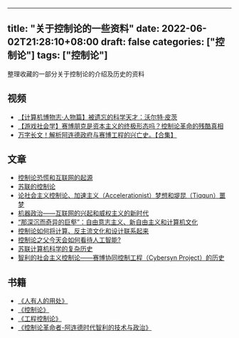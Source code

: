 
---
title: "关于控制论的一些资料"
date: 2022-06-02T21:28:10+08:00
draft: false
categories: ["控制论"]
tags: ["控制论"]
---

整理收藏的一部分关于控制论的介绍及历史的资料

<!--more-->

## 视频

- [【计算机博物志·人物篇】被遗忘的科学天才：沃尔特·皮茨](https://www.bilibili.com/video/BV1y5411D7a6)
- [【游戏社会学】赛博朋克是资本主义的终极形态吗？控制论革命的残酷真相](https://www.bilibili.com/video/BV1NK4y1L7gw?p=1&totalPage=2)
- [万字长文！解析阿连德政府与赛博工程的兴亡史。【合集】](https://www.bilibili.com/video/BV1pP4y1Y78V?p=1&totalPage=3)

## 文章

- [控制论恐慌和互联网的起源](https://matters.news/@conanxin/51118-%E6%8E%A7%E5%88%B6%E8%AE%BA%E6%81%90%E6%85%8C%E5%92%8C%E4%BA%92%E8%81%94%E7%BD%91%E7%9A%84%E8%B5%B7%E6%BA%90-bafyreih4pfwgtvl4kif6psr56yd4yted47lvwuwwmybm7s7kw3d53cbfve)
- [苏联的控制论](https://upwikizh.top/wiki/Cybernetics_in_the_Soviet_Union)
- [论社会主义控制论、加速主义（Accelerationist）梦想和堤昆（Tiqqun）噩梦](https://conanxin.medium.com/%E8%AE%BA%E7%A4%BE%E4%BC%9A%E4%B8%BB%E4%B9%89%E6%8E%A7%E5%88%B6%E8%AE%BA-%E5%8A%A0%E9%80%9F%E4%B8%BB%E4%B9%89-accelerationist-%E6%A2%A6%E6%83%B3%E5%92%8C%E5%A0%A4%E6%98%86-tiqqun-%E5%99%A9%E6%A2%A6-75841bab70f6)
- [机器政治——互联网的兴起和威权主义的新时代](https://matters.news/@conanxin/5214-%E6%9C%BA%E5%99%A8%E6%94%BF%E6%B2%BB-%E4%BA%92%E8%81%94%E7%BD%91%E7%9A%84%E5%85%B4%E8%B5%B7%E5%92%8C%E5%A8%81%E6%9D%83%E4%B8%BB%E4%B9%89%E7%9A%84%E6%96%B0%E6%97%B6%E4%BB%A3-zdpuAxcS62nxQPuZfwKZ3nqvZf53NjfnqgF3rXgNrc4JgRu4i)
- [“那深沉而奇异的巨壑”：自由意志主义、新自由主义和计算机文化](https://matters.news/@conanxin/13224-%E9%82%A3%E6%B7%B1%E6%B2%89%E8%80%8C%E5%A5%87%E5%BC%82%E7%9A%84%E5%B7%A8%E5%A3%91-%E8%87%AA%E7%94%B1%E6%84%8F%E5%BF%97%E4%B8%BB%E4%B9%89-%E6%96%B0%E8%87%AA%E7%94%B1%E4%B8%BB%E4%B9%89%E5%92%8C%E8%AE%A1%E7%AE%97%E6%9C%BA%E6%96%87%E5%8C%96-zdpuAxKYGcLC8TtMFkHFnpAz2GqY33FafrhLEJCNJKE4RNVY8)
- [控制论如何将计算、反主流文化和设计联系起来](https://matters.news/@conanxin/21075-%E6%8E%A7%E5%88%B6%E8%AE%BA%E5%A6%82%E4%BD%95%E5%B0%86%E8%AE%A1%E7%AE%97-%E5%8F%8D%E4%B8%BB%E6%B5%81%E6%96%87%E5%8C%96%E5%92%8C%E8%AE%BE%E8%AE%A1%E8%81%94%E7%B3%BB%E8%B5%B7%E6%9D%A5-zdpuB1Bw6NpBB1UH8vTjuUHS9K1DsUy6FwwmnUVj5CzNs8TJN)
- [控制论之父今天会如何看待人工智能?](https://matters.news/@conanxin/26241-%E6%8E%A7%E5%88%B6%E8%AE%BA%E4%B9%8B%E7%88%B6%E4%BB%8A%E5%A4%A9%E4%BC%9A%E5%A6%82%E4%BD%95%E7%9C%8B%E5%BE%85%E4%BA%BA%E5%B7%A5%E6%99%BA%E8%83%BD-bafyreicbtrf6fr3hjli2jyjs4ejgf5ddorsoe3fjaohxtpdxchslcv6t7m)
- [苏联计算机科学的复杂历史](https://matters.news/@conanxin/50456-%E8%8B%8F%E8%81%94%E8%AE%A1%E7%AE%97%E6%9C%BA%E7%A7%91%E5%AD%A6%E7%9A%84%E5%A4%8D%E6%9D%82%E5%8E%86%E5%8F%B2-bafyreidmudj5hztmtaw7wqnabr6xc4z4xa4evnwquntpl74mk5nd5s4zre)
- [智利的社会主义控制论——赛博协同控制工程（Cybersyn Project）的历史](https://matters.news/@conanxin/55277-%E6%99%BA%E5%88%A9%E7%9A%84%E7%A4%BE%E4%BC%9A%E4%B8%BB%E4%B9%89%E6%8E%A7%E5%88%B6%E8%AE%BA-%E8%B5%9B%E5%8D%9A%E5%8D%8F%E5%90%8C%E6%8E%A7%E5%88%B6%E5%B7%A5%E7%A8%8B-cybersyn-project-%E7%9A%84%E5%8E%86%E5%8F%B2-bafyreiby3fpz3wqyghbonnuhticzitdbxc5etahqk4w6yefzmbyzro7tfa)

## 书籍

- [《人有人的用处》](https://book.douban.com/subject/4928961/)
- [《控制论》](https://book.douban.com/subject/2356843/)
- [《工程控制论》](https://book.douban.com/subject/1967264/)
- [《控制论革命者-阿连德时代智利的技术与政治》](https://book.douban.com/subject/34998217/)